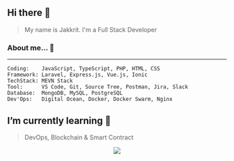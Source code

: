 ## Hi there 👋
> My name is Jakkrit. I'm a Full Stack Developer

### About me... 💬 
___
``` 
Coding:    JavaScript, TypeScript, PHP, HTML, CSS
Framework: Laravel, Express.js, Vue.js, Ionic
TechStack: MEVN Stack
Tool:      VS Code, Git, Source Tree, Postman, Jira, Slack
Database:  MongoDB, MySQL, PostgreSQL
Dev'Ops:   Digital Ocean, Docker, Docker Swarm, Nginx
```

## I’m currently learning 🌱
> DevOps, Blockchain & Smart Contract

<p align="center">
  <a href="https://hits.seeyoufarm.com"><img src="https://hits.seeyoufarm.com/api/count/incr/badge.svg?url=https%3A%2F%2Fgithub.com%2Fjakkrit-puts&count_bg=%2379C83D&title_bg=%23555555&icon=&icon_color=%23E7E7E7&title=hits&edge_flat=false"/></a>
</p>

<!--
**jakkrit-puts/jakkrit-puts** is a ✨ _special_ ✨ repository because its `README.md` (this file) appears on your GitHub profile.

Here are some ideas to get you started:

- 🔭 I’m currently working on ...
- 🌱 I’m currently learning ...
- 👯 I’m looking to collaborate on ...
- 🤔 I’m looking for help with ...
- 💬 Ask me about ...
- 📫 How to reach me: ...
- 😄 Pronouns: ...
- ⚡ Fun fact: ...
-->
